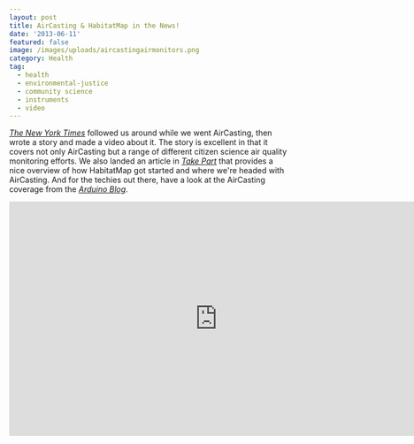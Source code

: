 ```yaml
---
layout: post
title: AirCasting & HabitatMap in the News!
date: '2013-06-11'
featured: false
image: /images/uploads/aircastingairmonitors.png
category: Health
tag:
  - health
  - environmental-justice
  - community science
  - instruments
  - video
---
```

<p><a href="http://well.blogs.nytimes.com/2013/06/03/microsampling-air-pollution/" target="_blank"><em>The New York Times</em></a> followed us around while we went AirCasting, then wrote a story and made a video about it. The story is excellent in that it covers not only AirCasting but a range of different citizen science air quality monitoring efforts. We also landed an article in <a href="http://www.takepart.com/article/2013/06/10/air-quality-app" target="_blank"><em>Take Part</em></a> that provides a nice overview of how HabitatMap got started and where we're headed with AirCasting. And for the techies out there, have a look at the AirCasting coverage from the <a href="http://blog.arduino.cc/2013/05/09/diy-air-quality-sensing-from-habitatmap-and-sonoma-tech/" target="_blank"><em>Arduino Blog</em></a>.</p>

<iframe title="New York Times Video - Embed Player" width="752" height="424" frameborder="0" scrolling="no" allowfullscreen="true" marginheight="0" marginwidth="0" id="nyt_video_player" src="https://www.nytimes.com/video/players/offsite/index.html?videoId=100000002260519"></iframe>
